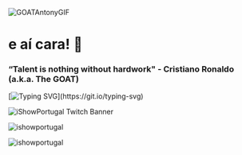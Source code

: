![GOATAntonyGIF](https://media1.tenor.com/m/26VChaE9tQgAAAAd/antony-real-betis.gif)

<h1 align="left">e aí cara! 👋</h1>

<h3 align="left">
 “Talent is nothing without hardwork" - Cristiano Ronaldo (a.k.a. The GOAT)</a> 
</h3>

[![Typing SVG](https://readme-typing-svg.herokuapp.com?font=Fira+Code&pause=1000&width=435&lines=Subscribe+to+iShowPortugal+on+Twitch!)](https://git.io/typing-svg)

![iShowPortugal Twitch Banner](https://github.com/ishowportugal/ishowportugal/assets/105401901/3b18d28d-664c-4d22-a119-7108df737177)

![ishowportugal](https://github-readme-stats.vercel.app/api?username=ishowportugal&show_icons=true&theme=tokyonight&hide=["issues"])

![ishowportugal](https://github-readme-stats.vercel.app/api/top-langs?username=ishowportugal&show_icons=true&theme=tokyonight&layout=compact)
